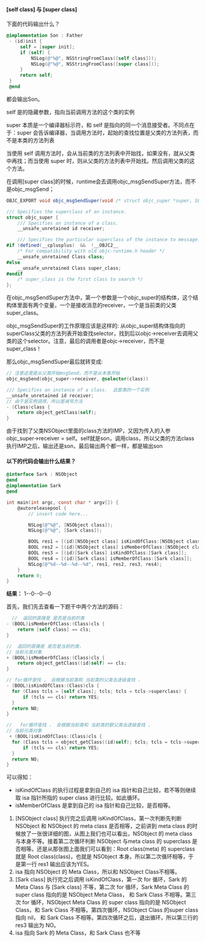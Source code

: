 #### [self class] 与 [super class]

下面的代码输出什么？

```objectivec
@implementation Son : Father
 - (id)init {
     self = [super init];
     if (self) {
         NSLog(@"%@", NSStringFromClass([self class]));
         NSLog(@"%@", NSStringFromClass([super class]));
     }
     return self;
 }
 @end
```

都会输出Son。

self 是的隐藏参数，指向当前调用方法的这个类的实例

super 本质是一个编译器标示符，和 self 是指向的同一个消息接受者。不同点在于：super 会告诉编译器，当调用方法时，起始的查找位置是父类的方法列表，而不是本类的方法列表

当使用 self 调用方法时，会从当前类的方法列表中开始找，如果没有，就从父类中再找；而当使用 super 时，则从父类的方法列表中开始找。然后调用父类的这个方法。

在调用[super class]的时候，runtime会去调用objc_msgSendSuper方法，而不是objc_msgSend；

```csharp
OBJC_EXPORT void objc_msgSendSuper(void /* struct objc_super *super, SEL op, ... */ )

/// Specifies the superclass of an instance. 
struct objc_super {
    /// Specifies an instance of a class.
    __unsafe_unretained id receiver;

    /// Specifies the particular superclass of the instance to message. 
#if !defined(__cplusplus)  &&  !__OBJC2__
    /* For compatibility with old objc-runtime.h header */
    __unsafe_unretained Class class;
#else
    __unsafe_unretained Class super_class;
#endif
    /* super_class is the first class to search */
};
```

在objc_msgSendSuper方法中，第一个参数是一个objc_super的结构体，这个结构体里面有两个变量，一个是接收消息的receiver，一个是当前类的父类super_class。

objc_msgSendSuper的工作原理应该是这样的:
 从objc_super结构体指向的superClass父类的方法列表开始查找selector，找到后以objc->receiver去调用父类的这个selector。注意，最后的调用者是objc->receiver，而不是super_class！

那么objc_msgSendSuper最后就转变成:

```objectivec
// 注意这里是从父类开始msgSend，而不是从本类开始
objc_msgSend(objc_super->receiver, @selector(class))

/// Specifies an instance of a class.  这是类的一个实例
__unsafe_unretained id receiver;   
// 由于是实例调用，所以是减号方法
- (Class)class {
    return object_getClass(self);
}
```

由于找到了父类NSObject里面的class方法的IMP，又因为传入的入参objc_super->receiver = self。self就是son，调用class，所以父类的方法class执行IMP之后，输出还是son，最后输出两个都一样，都是输出son

#### 以下的代码会输出什么结果？

```objectivec
@interface Sark : NSObject
@end
@implementation Sark
@end

int main(int argc, const char * argv[]) {
    @autoreleasepool {
        // insert code here...

        NSLog(@"%@", [NSObject class]);
        NSLog(@"%@", [Sark class]);

        BOOL res1 = [(id)[NSObject class] isKindOfClass:[NSObject class]];
        BOOL res2 = [(id)[NSObject class] isMemberOfClass:[NSObject class]];
        BOOL res3 = [(id)[Sark class] isKindOfClass:[Sark class]];
        BOOL res4 = [(id)[Sark class] isMemberOfClass:[Sark class]];
        NSLog(@"%d--%d--%d--%d", res1, res2, res3, res4);
    }
    return 0;
}
```

**结果：** 1--0--0--0

首先，我们先去查看一下题干中两个方法的源码：

```objectivec
  //  返回的直接是 是否是当前的类
- (BOOL)isMemberOfClass:(Class)cls {
    return [self class] == cls;
}

//  返回的直接是 是否是当前的类， 
// 当前元类对象
+ (BOOL)isMemberOfClass:(Class)cls {
    return object_getClass((id)self) == cls;
} 

// for循环查找 ， 会根据当前类和 当前类的父类去逐级查找 ，
- (BOOL)isKindOfClass:(Class)cls {
  for (Class tcls = [self class]; tcls; tcls = tcls->superclass) {
      if (tcls == cls) return YES;
  }
  return NO;
}

//   for循环查找 ， 会根据当前类和 当前类的额父类去逐级查找 ，
// 当前元类对象
 + (BOOL)isKindOfClass:(Class)cls {
  for (Class tcls = object_getClass((id)self); tcls; tcls = tcls->superclass) {
      if (tcls == cls) return YES;
  }
  return NO;
} 
```

可以得知：

- isKindOfClass 的执行过程是拿到自己的 isa 指针和自己比较，若不等则继续取 isa 指针所指的 super class 进行比较。如此循环。
- isMemberOfClass 是拿到自己的 isa 指针和自己比较，是否相等。

1. [NSObject class] 执行完之后调用 isKindOfClass，第一次判断先判断 NSObject 和 NSObject 的 meta class 是否相等，之前讲到 meta class 的时候放了一张很详细的图，从图上我们也可以看出，NSObject 的 meta class 与本身不等。接着第二次循环判断 NSObject 与meta class 的 superclass 是否相等。还是从那张图上面我们可以看到：Root class(meta) 的 superclass 就是 Root class(class)，也就是 NSObject 本身。所以第二次循环相等，于是第一行 res1 输出应该为YES。
2. isa 指向 NSObject 的 Meta Class，所以和 NSObject Class不相等。
3. [Sark class] 执行完之后调用 isKindOfClass，第一次 for 循环，Sark 的 Meta Class 与 [Sark class] 不等，第二次 for 循环，Sark Meta Class 的 super class 指向的是 NSObject Meta Class， 和 Sark Class 不相等。第三次 for 循环，NSObject Meta Class 的 super class 指向的是 NSObject Class，和 Sark Class 不相等。第四次循环，NSObject Class 的super class 指向 nil， 和 Sark Class 不相等。第四次循环之后，退出循环，所以第三行的 res3 输出为 NO。
4. isa 指向 Sark 的 Meta Class，和 Sark Class 也不等